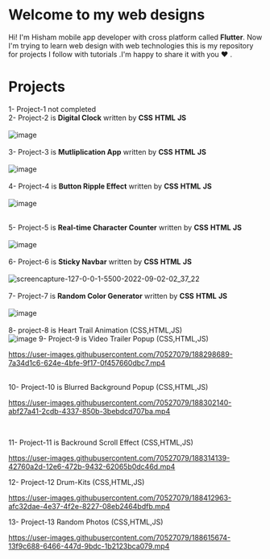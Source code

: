 # Welcome to my web designs

Hi! I'm Hisham mobile app developer with cross platform called **Flutter**.
Now I'm trying to learn web design with web technologies this is my repository for projects I follow with tutorials .I'm happy to share it with you ❤ .


# Projects

1- Project-1 not completed  </br>
2- Project-2 is **Digital Clock** written by **CSS** **HTML** **JS** </br> </br>
![image](https://user-images.githubusercontent.com/70527079/187364020-e10580c0-f9f8-4033-aaac-86c7308ff07b.png) </br> </br>
3- Project-3 is **Mutliplication App** written by **CSS** **HTML** **JS** </br> </br>
![image](https://user-images.githubusercontent.com/70527079/187591474-021aa195-0ee3-4314-b377-b71f318aa78a.png) <br/> </br>
4- Project-4 is **Button Ripple Effect** written by **CSS** **HTML** **JS** </br> </br> 
![image](https://user-images.githubusercontent.com/70527079/187637172-78e3963c-edf9-4096-ad06-00d38e967cd2.png)<br/> </br>

5- Project-5 is **Real-time Character Counter** written by **CSS** **HTML** **JS** </br> </br> 
![image](https://user-images.githubusercontent.com/70527079/187898404-7e1b0ce1-0a33-4208-b79e-740cd522f305.png)</br> </br> 
6- Project-6 is **Sticky  Navbar** written by **CSS** **HTML** **JS** </br> </br>
![screencapture-127-0-0-1-5500-2022-09-02-02_37_22](https://user-images.githubusercontent.com/70527079/188034830-c0b65cf5-6107-4377-b2cc-54efb5dc89f8.png)</br> </br>
7- Project-7 is **Random Color Generator** written by **CSS** **HTML** **JS** </br> </br>
![image](https://user-images.githubusercontent.com/70527079/188261402-ed4ef54f-9cc7-4b07-9c5a-f7efdfdd0603.png)  </br> </br>
8- project-8 is Heart Trail Animation (CSS,HTML,JS) </br>
![image](https://user-images.githubusercontent.com/70527079/188266916-519c56dc-5d13-4166-b072-52f96366516d.png)
9- Project-9 is Video Trailer Popup  (CSS,HTML,JS) </br>



https://user-images.githubusercontent.com/70527079/188298689-7a34d1c6-624e-4bfe-9f17-0f457660dbc7.mp4


</br> 
10- Project-10 is Blurred Background Popup (CSS,HTML,JS) </br>



https://user-images.githubusercontent.com/70527079/188302140-abf27a41-2cdb-4337-850b-3bebdcd707ba.mp4



</br>

11- Project-11 is Backround Scroll Effect (CSS,HTML,JS) </br>








https://user-images.githubusercontent.com/70527079/188314139-42760a2d-12e6-472b-9432-62065b0dc46d.mp4




12- Project-12 Drum-Kits (CSS,HTML,JS) </br>



https://user-images.githubusercontent.com/70527079/188412963-afc32dae-4e37-4f2e-8227-08eb2464bdfb.mp4

13- Project-13 Random Photos  (CSS,HTML,JS) </br>




https://user-images.githubusercontent.com/70527079/188615674-13f9c688-6466-447d-9bdc-1b2123bca079.mp4


